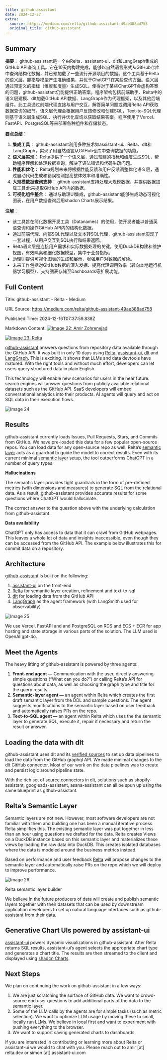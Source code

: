 ```yaml
---
title: github-assistant
date: 2024-12-27
extra:
  source: https://medium.com/relta/github-assistant-49ae388ad758
  original_title: github-assistant
---
```

## Summary
**摘要**：
github-assistant是一个由Relta、assistant-ui、dlt和LangGraph集成的GitHub API查询工具。它在10天内构建完成，能够以自然语言形式从GitHub仓库中查询结构化数据，并已预加载了一些流行开源项目的数据。这个工具基于Relta的语义层，能指导模型产生准确结果，并优于ChatGPT在某些查询方面。语义层通过预定义的指标（维度和度量）生成SQL，使得对于某些ChatGPT会虚构答案的问题，github-assistant仍能提供正确答案。程序架构包括前端助手、Relta中的语义层建模、dlt加载GitHub API数据、LangGraph作为代理框架，以及其他后端组件。此工具通过前端代理直接与用户交互，解答简单问题或调用Relta API获取数据查询的细节。语义层代理会根据用户反馈修改和创建SQL，Text-to-SQL代理则基于语义层生成SQL、执行并优化查询以获取结果答案。程序使用了Vercel、FastAPI、PostgreSQL等来部署各种组件和存储状态。

**要点总结**：
1. **集成工具**： github-assistant利用多种技术如assistant-ui、Relta、dlt和LangGraph，实现了用自然语言从GitHub仓库中查询数据的功能。
2. **语义层实现**： Relta提供了一个语义层，通过预建的指标和维度生成SQL，帮助程序理解和处理数据查询，解决了语法错误和代码生疏问题。
3. **性能和优化**： Relta规划未来将根据性能反馈和用户反馈调整优化语义层，通过自动代码生成和错误检测提高整体效率和准确性。
4. **大规模数据查询支持**： github-assistant支持处理大规模数据，并提供数据加载工具dlt来提取GitHub API内的数据。
5. **可视化组件整合**： 通过与助理UI集成，github-assistant能够生成动态可视化图表，在用户数据查询后用shadcn Charts展示结果。

**注解**：
- 该工具旨在简化数据开发工具（Datanames）的使用，使开发者能以普通英语查询和操作GitHub API内的结构化数据。
- 通过前端代理、内部SQL代理以及文本转SQL代理，github-assistant实现了一套过程，从用户交互到SQL执行和结果返回。
- Relta语义层是连接用户需求和实际数据处理的关键，使用DuckDB构建和维护视图，有效隔离和细化数据模型，集中于业务指标。
- 助理UI提供可视化图表的生成和展示，增强用户对数据的解读。
- 未来工作包括对GitHub数据的深入发掘、提高代理调用效率（转向本地运行机器学习模型）、支持图表存储至Dashboards等扩展功能。
## Full Content
Title: github-assistant - Relta - Medium

URL Source: https://medium.com/relta/github-assistant-49ae388ad758

Published Time: 2024-12-16T07:37:59.838Z

Markdown Content:
[![Image 22: Amir Zohrenejad](https://miro.medium.com/v2/resize:fill:44:44/0*g4-ZrF2WQmSCiCnF.jpg)](https://medium.com/@aazo11?source=post_page---byline--49ae388ad758--------------------------------)

[![Image 23: Relta](https://miro.medium.com/v2/resize:fill:24:24/1*URC8pi1t0j1l_yNoOu1OTQ.png)](https://medium.com/relta?source=post_page---byline--49ae388ad758--------------------------------)

[github-assistant](https://github-assistant.com/) answers questions from repository data available through the GitHub API. It was built in only 10 days using [Relta](https://www.relta.dev/), [assistant-ui](https://www.assistant-ui.com/), [dlt](https://dlthub.com/) and [LangGraph](https://www.langchain.com/langgraph). This is exciting. It shows that LLMs and data devtools have matured. With the right tools and without much effort, developers can let users query structured data in plain English.

This technology will enable new scenarios for users in the near future: search engines will answer questions from publicly available relational datasets such as the GitHub API. SaaS developers will embed conversational analytics into their products. AI agents will query and act on SQL data in their execution flows.

![Image 24](https://miro.medium.com/v2/resize:fit:267/1*wUZiI2Mg2cncuMWWXIiBgQ.png)

Results
-------

github-assistant currently loads Issues, Pull Requests, Stars, and Commits from GitHub. We have pre-loaded this data for a few popular open-source repos. You can load data for any open-source repo as well. Relta’s [semantic layer](https://github.com/reltadev/github-assistant/tree/main/server-poc/semantic_layer) acts as a guardrail to guide the model to correct results. Even with its current minimal [semantic layer](https://github.com/reltadev/github-assistant/tree/main/server-poc/semantic_layer) setup, the tool outperforms ChatGPT in a number of query types.

**Hallucinations**

The semantic layer provides tight guardrails in the form of pre-defined metrics (with dimensions and measures) to generate SQL from the relational data. As a result, github-assistant provides accurate results for some questions where ChatGPT would hallucinate.

The correct answer to the question above with the underlying calculation from github-assistant.

**Data availability**

ChatGPT only has access to data that it can crawl from GitHub webpages. This leaves a whole lot of data and insights inaccessible, even though they can be accessed from the GitHub API. The example below illustrates this for commit data on a repository.

Architecture
------------

[github-assistant](https://github.com/reltadev/github-assistant) is built on the following:

1.  [assistant-ui](https://www.assistant-ui.com/) on the front-end
2.  [Relta](https://www.relta.dev/) for semantic layer creation, refinement and text-to-sql
3.  [dlt](https://dlthub.com/) for loading data from the GitHub API
4.  [LangGraph](https://www.langchain.com/langgraph) as the agent framework (with LangSmith used for observability)

![Image 25](https://miro.medium.com/v2/resize:fit:700/0*QrMsc8nka5jfHR_I)

We use Vercel, FastAPI and and PostgreSQL on RDS and ECS + ECR for app hosting and state storage in various parts of the solution. The LLM used is OpenAI gpt-4o.

Meet the Agents
---------------

The heavy lifting of github-assistant is powered by three agents:

1.  **Front-end agent —** Communication with the user, directly answering simple questions (“What can you do?”) or calling Relta’s API for questions about data, as well as choosing the graph type and title for the query results.
2.  **Semantic-layer agent —** an agent within Relta which creates the first draft semantic layer from the DDL and sample questions. The agent suggests modifications to the semantic layer based on user feedback and automatically raises PRs on the repo.
3.  **Text-to-SQL agent —** an agent within Relta which uses the the semantic layer to generate SQL, execute it, repair if necessary and return the result or answer.

Loading the data with dlt
-------------------------

github-assistant uses dlt and its [verified sources](https://dlthub.com/docs/dlt-ecosystem/verified-sources/) to set up data pipelines to load the data from the GitHub graphql API. We made minimal changes to the dlt GitHub connector. Most of our work on the data pipelines was to create and persist logic around pipeline state.

With the rich set of source connectors in dlt, solutions such as shopify-assistant, googleads-assistant, asana-assistant can all be spun up using the same blueprint as github-assistant.

Relta’s Semantic Layer
----------------------

Semantic layers are not new. However, most software developers are not familiar with them and building one has been a manual iterative process. Relta simplifies this. The existing semantic layer was put together in less than an hour using questions we drafted for the data. Relta creates Views on a DuckDB instance based on this semantic layer and materializes these views by loading the raw data into DuckDB. This creates isolated databases where the data is modeled around the business metrics instead.

Based on performance and user feedback [Relta](https://relta.dev/) will propose changes to the semantic layer and automatically raise PRs on the repo which we will deploy to improve performance.

![Image 26](https://miro.medium.com/v2/resize:fit:700/1*CIgUiLnqvTxUve_kCGMtEg.png)

Relta semantic layer builder

We believe in the future producers of data will create and publish semantic layers together with their datasets that can be used by downstream application developers to set up natural language interfaces such as github-assistant from their data.

Generative Chart UIs powered by assistant-ui
--------------------------------------------

[assistant-ui](https://www.assistant-ui.com/) powers dynamic visualizations in github-assistant. After Relta returns SQL results, assistant-ui’s agent selects the appropriate chart type and generates a chart title. The results are then streamed to the client and displayed using [shadcn Charts](https://ui.shadcn.com/charts).

Next Steps
----------

We plan on continuing the work on github-assistant in a few ways:

1.  We are just scratching the surface of GitHub data. We want to crowd-source end user questions to add additional parts of the data to the semantic layer.
2.  Some of the LLM calls by the agents are for simple tasks (such as metric selection). We want to optimize LLM usage by moving these to small, locally run LLMs. We believe in local first and want to experiment with pushing everything to the browser.
3.  We want to support saving generated charts to dashboards.

If you are interested in contributing or learning more about Relta or assistant-ui we would to chat with you. Please reach out to amir \[at\] relta.dev or simon \[at\] assistant-ui.com

